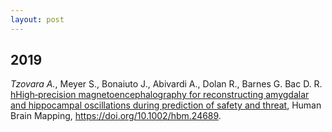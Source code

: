 ```yaml
---
layout: post
---
```


## 2019

*Tzovara A.*, Meyer S., Bonaiuto J., Abivardi A., Dolan R., Barnes G. Bac D. R. [hHigh‐precision magnetoencephalography for reconstructing amygdalar and hippocampal oscillations during prediction of safety and threat](https://onlinelibrary.wiley.com/doi/full/10.1002/hbm.24689), Human Brain Mapping, https://doi.org/10.1002/hbm.24689.

